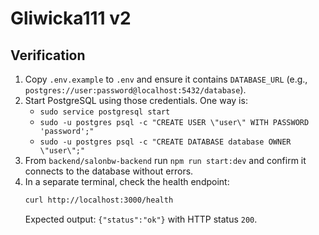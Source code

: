 # Gliwicka111 v2

## Verification

1. Copy `.env.example` to `.env` and ensure it contains `DATABASE_URL` (e.g., `postgres://user:password@localhost:5432/database`).
2. Start PostgreSQL using those credentials. One way is:
   - `sudo service postgresql start`
   - `sudo -u postgres psql -c "CREATE USER \"user\" WITH PASSWORD 'password';"`
   - `sudo -u postgres psql -c "CREATE DATABASE database OWNER \"user\";"`
3. From `backend/salonbw-backend` run `npm run start:dev` and confirm it connects to the database without errors.
4. In a separate terminal, check the health endpoint:
   ```bash
   curl http://localhost:3000/health
   ```
   Expected output: `{"status":"ok"}` with HTTP status `200`.
